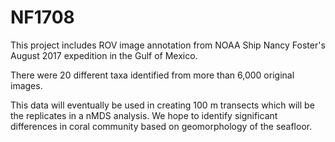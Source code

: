 # NF1708

This project includes ROV image annotation from NOAA Ship Nancy Foster's August 2017 expedition in the Gulf of Mexico.

There were 20 different taxa identified from more than 6,000 original images.

This data will eventually be used in creating 100 m transects which will be the replicates in a nMDS analysis.  We hope to identify significant differences in coral community based on geomorphology of the seafloor.
